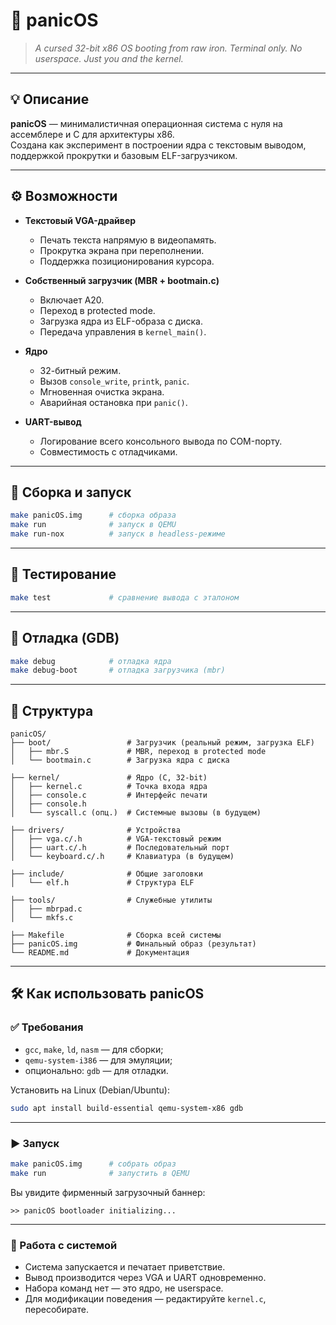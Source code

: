 # 🧨 panicOS

> _A cursed 32-bit x86 OS booting from raw iron. Terminal only. No userspace. Just you and the kernel._

---

## 💡 Описание

**panicOS** — минималистичная операционная система с нуля на ассемблере и C для архитектуры x86.  
Создана как эксперимент в построении ядра с текстовым выводом, поддержкой прокрутки и базовым ELF-загрузчиком.

---

## ⚙️ Возможности

- **Текстовый VGA-драйвер**
  - Печать текста напрямую в видеопамять.
  - Прокрутка экрана при переполнении.
  - Поддержка позиционирования курсора.

- **Собственный загрузчик (MBR + bootmain.c)**
  - Включает A20.
  - Переход в protected mode.
  - Загрузка ядра из ELF-образа с диска.
  - Передача управления в `kernel_main()`.

- **Ядро**
  - 32-битный режим.
  - Вызов `console_write`, `printk`, `panic`.
  - Мгновенная очистка экрана.
  - Аварийная остановка при `panic()`.

- **UART-вывод**
  - Логирование всего консольного вывода по COM-порту.
  - Совместимость с отладчиками.

---

## 🚀 Сборка и запуск

```sh
make panicOS.img      # сборка образа
make run              # запуск в QEMU
make run-nox          # запуск в headless-режиме
```

---

## 🧪 Тестирование

```sh
make test             # сравнение вывода с эталоном
```

---

## 🐛 Отладка (GDB)

```sh
make debug            # отладка ядра
make debug-boot       # отладка загрузчика (mbr)
```

---

## 📁 Структура

```
panicOS/
├── boot/                 # Загрузчик (реальный режим, загрузка ELF)
│   ├── mbr.S             # MBR, переход в protected mode
│   └── bootmain.c        # Загрузка ядра с диска

├── kernel/               # Ядро (C, 32-bit)
│   ├── kernel.c          # Точка входа ядра
│   ├── console.c         # Интерфейс печати
│   ├── console.h
│   └── syscall.c (опц.)  # Системные вызовы (в будущем)

├── drivers/              # Устройства
│   ├── vga.c/.h          # VGA-текстовый режим
│   ├── uart.c/.h         # Последовательный порт
│   └── keyboard.c/.h     # Клавиатура (в будущем)

├── include/              # Общие заголовки
│   └── elf.h             # Структура ELF

├── tools/                # Служебные утилиты
│   ├── mbrpad.c
│   └── mkfs.c

├── Makefile              # Сборка всей системы
├── panicOS.img           # Финальный образ (результат)
└── README.md             # Документация

```

---

## 🛠 Как использовать panicOS

### ✅ Требования

- `gcc`, `make`, `ld`, `nasm` — для сборки;
- `qemu-system-i386` — для эмуляции;
- опционально: `gdb` — для отладки.

Установить на Linux (Debian/Ubuntu):

```sh
sudo apt install build-essential qemu-system-x86 gdb
```

---

### ▶️ Запуск

```sh
make panicOS.img      # собрать образ
make run              # запустить в QEMU
```

Вы увидите фирменный загрузочный баннер:

```
>> panicOS bootloader initializing...
```

---

### 💬 Работа с системой

- Система запускается и печатает приветствие.
- Вывод производится через VGA и UART одновременно.
- Набора команд нет — это ядро, не userspace.
- Для модификации поведения — редактируйте `kernel.c`, пересобирате.

